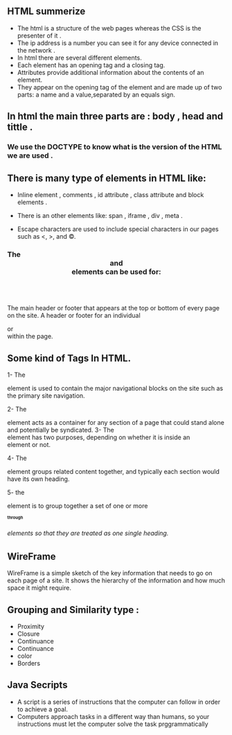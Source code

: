 ## HTML summerize 
* The html is a structure of the web pages whereas the CSS is the presenter of it .
* The ip address is a number you can see it for any device connected in the network .
* In html there are several different elements.
* Each element has an opening tag and a closing tag.
* Attributes provide additional information about the contents of an element.
* They appear on the opening tag of the element and are made up of two parts: a name and a value,separated by an equals sign.

## In html the main three parts are : body , head and tittle .

### We use the DOCTYPE to know what is the version of the HTML we are used .

## There is many type of elements in HTML like:
* Inline element , comments , id attribute , class attribute and  block elements .
* There is an other elements like: span , iframe , div , meta .

* Escape characters are used to include special characters in our pages such as <, >, and ©.

### The <header> and <footer> elements can be used for:
The main header or footer that appears at the top or bottom of every page on the site.
A header or footer for an individual <article> or <section> within the page.

## Some kind of Tags In HTML.
1- The <nav> element is used to contain the major navigational blocks on the site such as the primary site navigation.

2- The <article> element acts as a container for any section of a page that could stand alone and potentially be syndicated.
3- The <aside> element has two purposes, depending on whether it is inside an <article> element or not.

4- The <section> element groups related content together, and typically each section would have its own heading.

5- the <hgroup> element is to group together a set of one or more <h1> through <h6> elements so that they are treated as one single heading.

## WireFrame
WireFrame is a simple sketch of the key information that needs to go on each page of a site. It shows the hierarchy of the information and how much space it might require.

## Grouping and Similarity type :
* Proximity
* Closure
* Continuance
* Continuance
* color
* Borders

## Java Secripts 
* A script is a series of instructions that the computer
can follow in order to achieve a goal. 
* Computers approach tasks in a different way than humans, so your instructions must let the computer
solve the task prggrammatically





